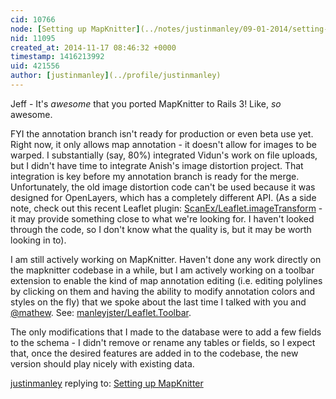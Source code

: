 ```yaml
---
cid: 10766
node: [Setting up MapKnitter](../notes/justinmanley/09-01-2014/setting-up-mapknitter)
nid: 11095
created_at: 2014-11-17 08:46:32 +0000
timestamp: 1416213992
uid: 421556
author: [justinmanley](../profile/justinmanley)
---
```


Jeff - It's *awesome* that you ported MapKnitter to Rails 3!  Like, *so* awesome.

FYI the annotation branch isn't ready for production or even beta use yet.  Right now, it only allows map annotation - it doesn't allow for images to be warped.  I substantially (say, 80%) integrated Vidun's work on file uploads, but I didn't have time to integrate Anish's image distortion project.  That integration is key before my annotation branch is ready for the merge.  Unfortunately, the old image distortion code can't be used because it was designed for OpenLayers, which has a completely different API.  (As a side note, check out this recent Leaflet plugin: [ScanEx/Leaflet.imageTransform](https://github.com/ScanEx/Leaflet.imageTransform) - it may provide something close to what we're looking for.  I haven't looked through the code, so I don't know what the quality is, but it may be worth looking in to).

I am still actively working on MapKnitter.  Haven't done any work directly on the mapknitter codebase in a while, but I am actively working on a toolbar extension to enable the kind of map annotation editing (i.e. editing polylines by clicking on them and having the ability to modify annotation colors and styles on the fly) that we spoke about the last time I talked with you and [@mathew](/profile/mathew).  See: [manleyjster/Leaflet.Toolbar](https://github.com/manleyjster/Leaflet.Toolbar/tree/actions-as-handlers).

The only modifications that I made to the database were to add a few fields to the schema - I didn't remove or rename any tables or fields, so I expect that, once the desired features are added in to the codebase, the new version should play nicely with existing data.

[justinmanley](../profile/justinmanley) replying to: [Setting up MapKnitter](../notes/justinmanley/09-01-2014/setting-up-mapknitter)

